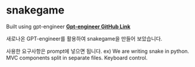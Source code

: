 # snakegame
Built using gpt-engineer 
**[Gpt-engineer GitHub Link](https://github.com/AntonOsika/gpt-engineer)**

새로나온 GPT-engineer를 활용하여 snakegame을 만들어 보았습니다.

사용한 요구사항은 prompt에 넣으면 됩니다.
ex) We are writing snake in python. MVC components split in separate files. Keyboard control.
